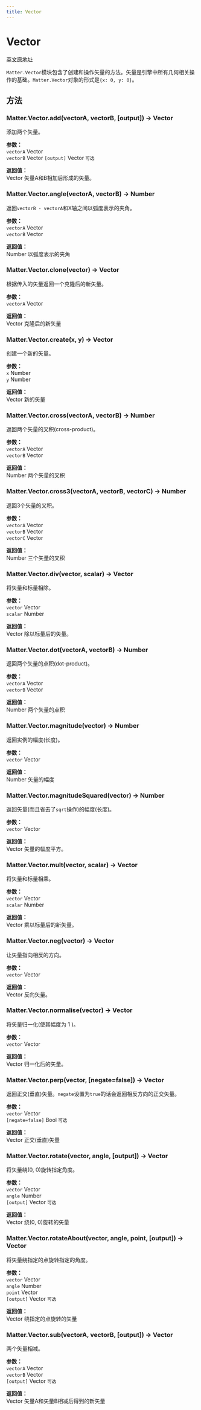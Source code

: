 ```yaml
---
title: Vector
---
```


# Vector

[英文原地址](https://brm.io/matter-js/docs/classes/Vector.html)

`Matter.Vector`模块包含了创建和操作矢量的方法。矢量是引擎中所有几何相关操作的基础。`Matter.Vector`对象的形式是`{x: 0, y: 0}`。

## 方法

### Matter.Vector.add(vectorA, vectorB, [output]) → Vector   

添加两个矢量。

**参数：**    
`vectorA` Vector   
`vectorB` Vector
`[output]` Vector `可选`

**返回值：**   
Vector 矢量A和B相加后形成的矢量。

### Matter.Vector.angle(vectorA, vectorB) → Number   

返回`vectorB - vectorA`和X轴之间以弧度表示的夹角。

**参数：**    
`vectorA` Vector   
`vectorB` Vector

**返回值：**   
Number 以弧度表示的夹角

### Matter.Vector.clone(vector) → Vector  

根据传入的矢量返回一个克隆后的新矢量。

**参数：**    
`vectorA` Vector 

**返回值：**   
Vector 克隆后的新矢量

### Matter.Vector.create(x, y) → Vector   

创建一个新的矢量。

**参数：**   
`x` Number   
`y` Number  

**返回值：**   
Vector 新的矢量

### Matter.Vector.cross(vectorA, vectorB) → Number  

返回两个矢量的叉积(cross-product)。

**参数：**   
`vectorA` Vector   
`vectorB` Vector  

**返回值：**   
Number 两个矢量的叉积

### Matter.Vector.cross3(vectorA, vectorB, vectorC) → Number

返回3个矢量的叉积。

**参数：**   
`vectorA` Vector   
`vectorB` Vector  
`vectorC` Vector   

**返回值：**   
Number 三个矢量的叉积   

### Matter.Vector.div(vector, scalar) → Vector   

将矢量和标量相除。

**参数：**   
`vector` Vector  
`scalar` Number  

**返回值：**   
Vector 除以标量后的矢量。

### Matter.Vector.dot(vectorA, vectorB) → Number

返回两个矢量的点积(dot-product)。

**参数：**   
`vectorA` Vector   
`vectorB` Vector  

**返回值：**   
Number 两个矢量的点积

### Matter.Vector.magnitude(vector) → Number  

返回实例的幅度(长度)。

**参数：**   
`vector` Vector   

**返回值：**   
Number 矢量的幅度


### Matter.Vector.magnitudeSquared(vector) → Number   

返回矢量(而且省去了`sqrt`操作)的幅度(长度)。

**参数：**   
`vector` Vector  


**返回值：**   
Vector 矢量的幅度平方。

### Matter.Vector.mult(vector, scalar) → Vector  

将矢量和标量相乘。

**参数：**   
`vector` Vector  
`scalar` Number  

**返回值：**   
Vector 乘以标量后的新矢量。

### Matter.Vector.neg(vector) → Vector  

让矢量指向相反的方向。

**参数：**   
`vector` Vector  

**返回值：**   
Vector 反向矢量。

### Matter.Vector.normalise(vector) → Vector   

将矢量归一化(使其幅度为 1 )。

**参数：**   
`vector` Vector  

**返回值：**   
Vector 归一化后的矢量。

### Matter.Vector.perp(vector, [negate=false]) → Vector 
返回正交(垂直)矢量。`negate`设置为`true`的话会返回相反方向的正交矢量。

**参数：**   
`vector` Vector  
`[negate=false]` Bool `可选`

**返回值：**   
Vector 正交(垂直)矢量  

### Matter.Vector.rotate(vector, angle, [output]) → Vector  

将矢量绕(0, 0)旋转指定角度。

**参数：**   
`vector` Vector  
`angle` Number   
`[output]` Vector `可选`

**返回值：**   
Vector 绕(0, 0)旋转的矢量

### Matter.Vector.rotateAbout(vector, angle, point, [output]) → Vector  

将矢量绕指定的点旋转指定的角度。

**参数：**   
`vector` Vector  
`angle` Number   
`point` Vector   
`[output]` Vector `可选`

**返回值：**   
Vector 绕指定的点旋转的矢量

### Matter.Vector.sub(vectorA, vectorB, [output]) → Vector  

两个矢量相减。

**参数：**   
`vectorA` Vector  
`vectorB` Vector    
`[output]` Vector `可选`

**返回值：**   
Vector 矢量A和矢量B相减后得到的新矢量
